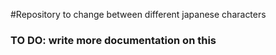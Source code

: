 #Repository to change between different japanese characters

### TO DO: write more documentation on this

